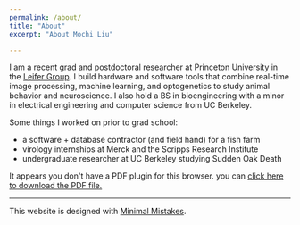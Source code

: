 ```yaml
---
permalink: /about/
title: "About"
excerpt: "About Mochi Liu"

---
```

I am a recent grad and postdoctoral researcher at Princeton University in the [Leifer Group](http://leiferlab.princeton.edu/). I build hardware and software tools that combine real-time image processing, machine learning, and optogenetics to study animal behavior and neuroscience. I also hold a BS in bioengineering with a minor in electrical engineering and computer science from UC Berkeley.

Some things I worked on prior to grad school:
- a software + database contractor (and field hand) for a fish farm 
- virology internships at Merck and the Scripps Research Institute
- undergraduate researcher at UC Berkeley studying Sudden Oak Death

<object data="https://mochiliu.github.io/assets/CV.pdf" type="application/pdf" width="100%" height="800px"> 
  <p>It appears you don't have a PDF plugin for this browser.
   you can <a href="https://mochiliu.github.io/assets/CV.pdf">click here to
  download the PDF file.</a></p>  
</object>

---
This website is designed with [Minimal Mistakes](https://mmistakes.github.io/minimal-mistakes/).
